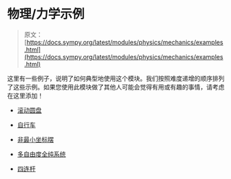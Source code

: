 # 物理/力学示例

> 原文：[https://docs.sympy.org/latest/modules/physics/mechanics/examples.html](https://docs.sympy.org/latest/modules/physics/mechanics/examples.html)

这里有一些例子，说明了如何典型地使用这个模块。我们按照难度递增的顺序排列了这些示例。如果您使用此模块做了其他人可能会觉得有用或有趣的事情，请考虑在这里添加！

+   [滚动圆盘](examples/rollingdisc_example.html)

+   [自行车](examples/bicycle_example.html)

+   [非最小坐标摆](examples/lin_pend_nonmin_example.html)

+   [多自由度全纯系统](examples/multi_degree_freedom_holonomic_system.html)

+   [四连杆](examples/four_bar_linkage_example.html)
